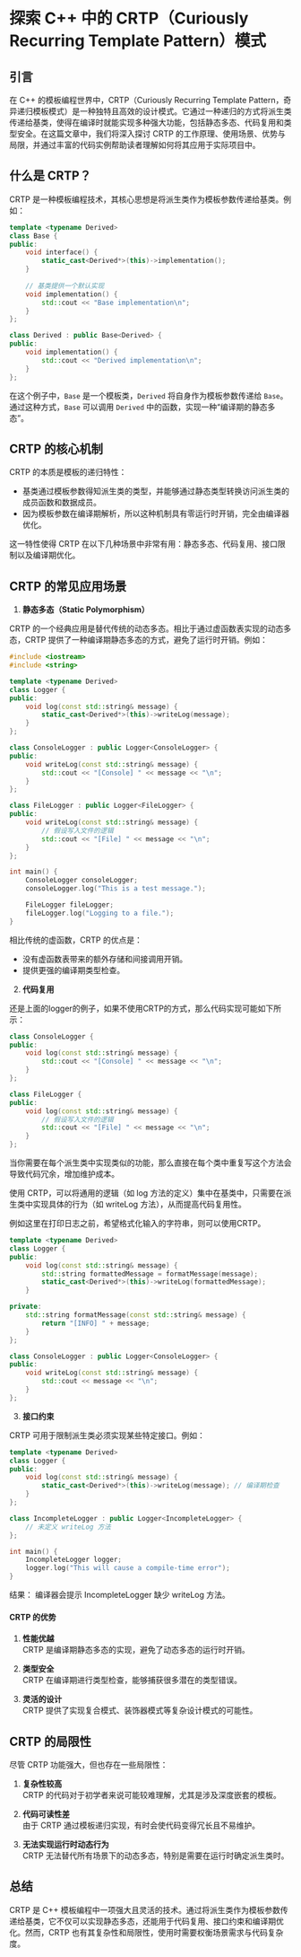 # 探索 C++ 中的 CRTP（Curiously Recurring Template Pattern）模式

## 引言

在 C++ 的模板编程世界中，CRTP（Curiously Recurring Template Pattern，奇异递归模板模式）是一种独特且高效的设计模式。它通过一种递归的方式将派生类传递给基类，使得在编译时就能实现多种强大功能，包括静态多态、代码复用和类型安全。在这篇文章中，我们将深入探讨 CRTP 的工作原理、使用场景、优势与局限，并通过丰富的代码实例帮助读者理解如何将其应用于实际项目中。

## 什么是 CRTP？

CRTP 是一种模板编程技术，其核心思想是将派生类作为模板参数传递给基类。例如：

```cpp
template <typename Derived>
class Base {
public:
    void interface() {
        static_cast<Derived*>(this)->implementation();
    }
    
    // 基类提供一个默认实现
    void implementation() {
        std::cout << "Base implementation\n";
    }
};

class Derived : public Base<Derived> {
public:
    void implementation() {
        std::cout << "Derived implementation\n";
    }
};
```

在这个例子中，`Base` 是一个模板类，`Derived` 将自身作为模板参数传递给 `Base`。通过这种方式，`Base` 可以调用 `Derived` 中的函数，实现一种“编译期的静态多态”。

## CRTP 的核心机制

CRTP 的本质是模板的递归特性：  
- 基类通过模板参数得知派生类的类型，并能够通过静态类型转换访问派生类的成员函数和数据成员。
- 因为模板参数在编译期解析，所以这种机制具有零运行时开销，完全由编译器优化。

这一特性使得 CRTP 在以下几种场景中非常有用：静态多态、代码复用、接口限制以及编译期优化。

## CRTP 的常见应用场景

1. **静态多态（Static Polymorphism）**

CRTP 的一个经典应用是替代传统的动态多态。相比于通过虚函数表实现的动态多态，CRTP 提供了一种编译期静态多态的方式，避免了运行时开销。例如：

```cpp
#include <iostream>
#include <string>

template <typename Derived>
class Logger {
public:
    void log(const std::string& message) {
        static_cast<Derived*>(this)->writeLog(message);
    }
};

class ConsoleLogger : public Logger<ConsoleLogger> {
public:
    void writeLog(const std::string& message) {
        std::cout << "[Console] " << message << "\n";
    }
};

class FileLogger : public Logger<FileLogger> {
public:
    void writeLog(const std::string& message) {
        // 假设写入文件的逻辑
        std::cout << "[File] " << message << "\n";
    }
};

int main() {
    ConsoleLogger consoleLogger;
    consoleLogger.log("This is a test message.");

    FileLogger fileLogger;
    fileLogger.log("Logging to a file.");
}
```

相比传统的虚函数，CRTP 的优点是：
- 没有虚函数表带来的额外存储和间接调用开销。
- 提供更强的编译期类型检查。

2. **代码复用**

还是上面的logger的例子，如果不使用CRTP的方式，那么代码实现可能如下所示：

```cpp
class ConsoleLogger {
public:
    void log(const std::string& message) {
        std::cout << "[Console] " << message << "\n";
    }
};

class FileLogger {
public:
    void log(const std::string& message) {
        // 假设写入文件的逻辑
        std::cout << "[File] " << message << "\n";
    }
};
```

当你需要在每个派生类中实现类似的功能，那么直接在每个类中重复写这个方法会导致代码冗余，增加维护成本。

使用 CRTP，可以将通用的逻辑（如 log 方法的定义）集中在基类中，只需要在派生类中实现具体的行为（如 writeLog 方法），从而提高代码复用性。

例如这里在打印日志之前，希望格式化输入的字符串，则可以使用CRTP。

```cpp
template <typename Derived>
class Logger {
public:
    void log(const std::string& message) {
        std::string formattedMessage = formatMessage(message);
        static_cast<Derived*>(this)->writeLog(formattedMessage);
    }

private:
    std::string formatMessage(const std::string& message) {
        return "[INFO] " + message;
    }
};

class ConsoleLogger : public Logger<ConsoleLogger> {
public:
    void writeLog(const std::string& message) {
        std::cout << message << "\n";
    }
};
```

3. **接口约束**

CRTP 可用于限制派生类必须实现某些特定接口。例如：

```cpp
template <typename Derived>
class Logger {
public:
    void log(const std::string& message) {
        static_cast<Derived*>(this)->writeLog(message); // 编译期检查
    }
};

class IncompleteLogger : public Logger<IncompleteLogger> {
    // 未定义 writeLog 方法
};

int main() {
    IncompleteLogger logger;
    logger.log("This will cause a compile-time error");
}
```
结果： 编译器会提示 IncompleteLogger 缺少 writeLog 方法。

#### CRTP 的优势

1. **性能优越**  
   CRTP 是编译期静态多态的实现，避免了动态多态的运行时开销。

2. **类型安全**  
   CRTP 在编译期进行类型检查，能够捕获很多潜在的类型错误。

3. **灵活的设计**  
   CRTP 提供了实现复合模式、装饰器模式等复杂设计模式的可能性。

## CRTP 的局限性

尽管 CRTP 功能强大，但也存在一些局限性：

1. **复杂性较高**  
   CRTP 的代码对于初学者来说可能较难理解，尤其是涉及深度嵌套的模板。

2. **代码可读性差**  
   由于 CRTP 通过模板递归实现，有时会使代码变得冗长且不易维护。

3. **无法实现运行时动态行为**  
   CRTP 无法替代所有场景下的动态多态，特别是需要在运行时确定派生类时。

## 总结

CRTP 是 C++ 模板编程中一项强大且灵活的技术。通过将派生类作为模板参数传递给基类，它不仅可以实现静态多态，还能用于代码复用、接口约束和编译期优化。然而，CRTP 也有其复杂性和局限性，使用时需要权衡场景需求与代码复杂度。

